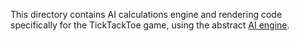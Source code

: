This directory contains AI calculations engine and rendering code specifically for the TickTackToe game, using the abstract [AI engine]().